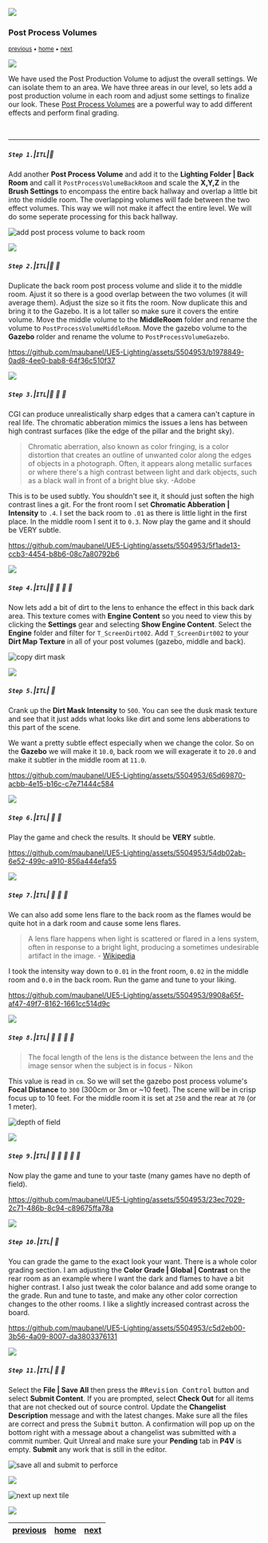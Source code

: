 ![](../images/line3.png)


### Post Process Volumes

<sub>[previous](../spotlight/README.md#spot-light) • [home](../README.md#user-content-ue4-lighting) • [next](../path-tracing/README.md#path-tracing)</sub>

![](../images/line3.png)


We have used the Post Production Volume to adjust the overall settings.  We can isolate them to an area.  We have three areas in our level, so lets add a post production volume in each room and adjust some settings to finalize our look. These [Post Process Volumes](https://docs.unrealengine.com/5.0/en-US/post-process-effects-in-unreal-engine/) are a powerful way to add different effects and perform final grading.

<br>

---



##### `Step 1.`\|`ITL`|:small_blue_diamond:

Add another **Post Process Volume** and add it to the **Lighting Folder | Back Room** and call it `PostProcessVolumeBackRoom` and scale the **X,Y,Z** in the **Brush Settings** to encompass the entire back hallway and overlap a little bit into the middle room. The overlapping volumes will fade between the two effect volumes. This way we will not make it affect the entire level.  We will do some seperate processing for this back hallway.

![add post process volume to back room](images/PPVolumeBack.png)

![](../images/line2.png)

##### `Step 2.`\|`ITL`|:small_blue_diamond: :small_blue_diamond: 

Duplicate the back room post process volume and slide it to the middle room.  Ajust it so there is a good overlap between the two volumes (it will average them).  Adjust the size so it fits the room.  Now duplicate this and bring it to the Gazebo.  It is a lot taller so make sure it covers the entire volume. Move the middle volume to the **MiddleRoom** folder and rename the volume to `PostProcessVolumeMiddleRoom`. Move the gazebo volume to the **Gazebo** rolder and rename the volume to `PostProcessVolumeGazebo`.

https://github.com/maubanel/UE5-Lighting/assets/5504953/b1978849-0ad8-4ee0-bab8-64f36c510f37

![](../images/line2.png)

##### `Step 3.`\|`ITL`|:small_blue_diamond: :small_blue_diamond: :small_blue_diamond:

CGI can produce unrealistically sharp edges that a camera can't capture in real life.  The chromatic abberation mimics the issues a lens has between high contrast surfaces (like the edge of the pillar and the bright sky). 

>Chromatic aberration, also known as color fringing, is a color distortion that creates an outline of unwanted color along the edges of objects in a photograph. Often, it appears along metallic surfaces or where there's a high contrast between light and dark objects, such as a black wall in front of a bright blue sky. -Adobe

This is to be used subtly. You shouldn't see it, it should just soften the high contrast lines a git.  For the front room I set **Chromatic Abberation | Intensity** to `.4`.  I set the back room to `.01` as there is little light in the first place.  In the middle room I sent it to `0.3`.  Now play the game and it should be VERY subtle.

https://github.com/maubanel/UE5-Lighting/assets/5504953/5f1ade13-ccb3-4454-b8b6-08c7a80792b6

![](../images/line2.png)

##### `Step 4.`\|`ITL`|:small_blue_diamond: :small_blue_diamond: :small_blue_diamond: :small_blue_diamond:

Now lets add a bit of dirt to the lens to enhance the effect in this back dark area. This texture comes with **Engine Content** so you need to view this by clicking the **Settings** gear and selecting **Show Engine Content**. Select the **Engine** folder and filter for `T_ScreenDirt002`. Add `T_ScreenDirt002` to your **Dirt Map Texture** in all of your post volumes (gazebo, middle and back). 

![copy dirt mask](images/copyTexture.png)

![](../images/line2.png)

##### `Step 5.`\|`ITL`| :small_orange_diamond:

Crank up the **Dirt Mask Intensity** to `500`.  You can see the dusk mask texture and see that it just adds what looks like dirt and some lens abberations to this part of the scene. 

We want a pretty subtle effect especially when we change the color. So on the **Gazebo** we will make it `10.0`, back room we will exagerate it to `20.0` and make it subtler in the middle room at `11.0`. 

https://github.com/maubanel/UE5-Lighting/assets/5504953/65d69870-acbb-4e15-b16c-c7e71444c584

![](../images/line2.png)

##### `Step 6.`\|`ITL`| :small_orange_diamond: :small_blue_diamond:

Play the game and check the results.  It should be **VERY** subtle.

https://github.com/maubanel/UE5-Lighting/assets/5504953/54db02ab-6e52-499c-a910-856a444efa55

![](../images/line2.png)

##### `Step 7.`\|`ITL`| :small_orange_diamond: :small_blue_diamond: :small_blue_diamond:

We can also add some lens flare to the back room as the flames would be quite hot in a dark room and cause some lens flares. 

>A lens flare happens when light is scattered or flared in a lens system, often in response to a bright light, producing a sometimes undesirable artifact in the image.  - [Wikipedia](https://en.wikipedia.org/wiki/Lens_flare)

I took the intensity way down to `0.01` in the front room, `0.02` in the middle room and `0.0` in the back room. Run the game and tune to your liking.

https://github.com/maubanel/UE5-Lighting/assets/5504953/9908a65f-af47-49f7-8162-1661cc514d9c

![](../images/line2.png)

##### `Step 8.`\|`ITL`| :small_orange_diamond: :small_blue_diamond: :small_blue_diamond: :small_blue_diamond:

> The focal length of the lens is the distance between the lens and the image sensor when the subject is in focus - Nikon

This value is read in `cm`.  So we will set the gazebo post process volume's **Focal Distance** to `300` (300cm or 3m or ~10 feet).  The scene will be in crisp focus up to 10 feet.  For the middle room it is set at `250` and the rear at `70` (or 1 meter). 

![depth of field](images/focalDistance.png)

![](../images/line2.png)

##### `Step 9.`\|`ITL`| :small_orange_diamond: :small_blue_diamond: :small_blue_diamond: :small_blue_diamond: :small_blue_diamond:

Now play the game and tune to your taste (many games have no depth of field). 

https://github.com/maubanel/UE5-Lighting/assets/5504953/23ec7029-2c71-486b-8c94-c89675ffa78a

![](../images/line2.png)

##### `Step 10.`\|`ITL`| :large_blue_diamond:

You can grade the game to the exact look your want.  There is a whole color grading section. I am adjusting the **Color Grade | Global | Contrast** on the rear room as an example where I want the dark and flames to have a bit higher contrast.  I also just tweak the color balance and add some orange to the grade. Run and tune to taste, and make any other color correction changes to the other rooms. I like a slightly increased contrast across the board.

https://github.com/maubanel/UE5-Lighting/assets/5504953/c5d2eb00-3b56-4a09-8007-da3803376131


![](../images/line2.png)

##### `Step 11.`\|`ITL`| :large_blue_diamond: :small_blue_diamond: 

Select the **File | Save All** then press the #<kbd>Revision Control</kbd> button and select **Submit Content**.  If you are prompted, select **Check Out** for all items that are not checked out of source control. Update the **Changelist Description** message and with the latest changes. Make sure all the files are correct and press the <kbd>Submit</kbd> button. A confirmation will pop up on the bottom right with a message about a changelist was submitted with a commit number. Quit Unreal and make sure your **Pending** tab in **P4V** is empty. **Submit** any work that is still in the editor.

![save all and submit to perforce](images/p4Submit.png)

![](../images/line.png)

<!-- <img src="https://via.placeholder.com/1000x100/45D7CA/000000/?text=Next Up - Path Tracing"> -->
![next up next tile](images/banner.png)

![](../images/line.png)

| [previous](../spotlight/README.md#spot-light)| [home](../README.md#user-content-ue4-lighting) | [next](../path-tracing/README.md#path-tracing)|
|---|---|---|
